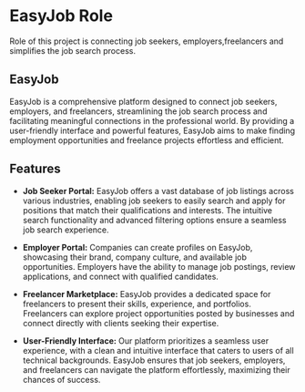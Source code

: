 # EasyJob Role
Role of this project is connecting job seekers, employers,freelancers and simplifies the job search process. 

## EasyJob

EasyJob is a comprehensive platform designed to connect job seekers, employers, and freelancers, streamlining the job search process and facilitating meaningful connections in the professional world. By providing a user-friendly interface and powerful features, EasyJob aims to make finding employment opportunities and freelance projects effortless and efficient.

## Features

- **Job Seeker Portal:** EasyJob offers a vast database of job listings across various industries, enabling job seekers to easily search and apply for positions that match their qualifications and interests. The intuitive search functionality and advanced filtering options ensure a seamless job search experience.

- **Employer Portal:** Companies can create profiles on EasyJob, showcasing their brand, company culture, and available job opportunities. Employers have the ability to manage job postings, review applications, and connect with qualified candidates.

- **Freelancer Marketplace:** EasyJob provides a dedicated space for freelancers to present their skills, experience, and portfolios. Freelancers can explore project opportunities posted by businesses and connect directly with clients seeking their expertise.

- **User-Friendly Interface:** Our platform prioritizes a seamless user experience, with a clean and intuitive interface that caters to users of all technical backgrounds. EasyJob ensures that job seekers, employers, and freelancers can navigate the platform effortlessly, maximizing their chances of success.
